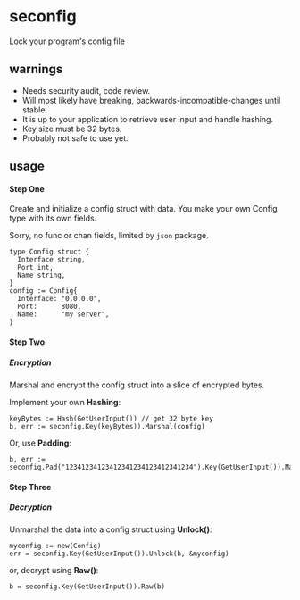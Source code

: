 # seconfig

Lock your program's config file

## **warnings**

  * Needs security audit, code review.
  * Will most likely have breaking, backwards-incompatible-changes until stable.
  * It is up to your application to retrieve user input and handle hashing.
  * Key size must be 32 bytes.
  * Probably not safe to use yet.

## **usage**

#### **Step One**

Create and initialize a config struct with data. You make your own Config type with its own fields.

Sorry, no func or chan fields, limited by `json` package.

```
type Config struct {
  Interface string,
  Port int,
  Name string,
}
config := Config{
  Interface: "0.0.0.0",
  Port:      8080,
  Name:      "my server",
}

```
#### **Step Two**

##### Encryption

Marshal and encrypt the config struct into a slice of encrypted bytes.

Implement your own **Hashing**:

```
keyBytes := Hash(GetUserInput()) // get 32 byte key
b, err := seconfig.Key(keyBytes)).Marshal(config)
```

Or, use **Padding**:

```
b, err := seconfig.Pad("12341234123412341234123412341234").Key(GetUserInput()).Marshal(config)
```

#### **Step Three**

##### Decryption

Unmarshal the data into a config struct using **Unlock()**:

```
myconfig := new(Config)
err = seconfig.Key(GetUserInput()).Unlock(b, &myconfig)
```

or, decrypt using **Raw()**:

```
b = seconfig.Key(GetUserInput()).Raw(b)
```
